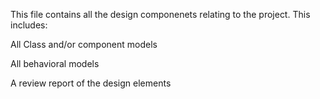 This file contains all the design componenets relating to the project. This includes: 


All Class and/or component models

All behavioral models

A review report of the design elements
